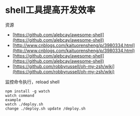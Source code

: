 # shell工具提高开发效率

资源

* [https://github.com/alebcay/awesome-shell](https://github.com/alebcay/awesome-shell)
* [http://www.cnblogs.com/kaituorensheng/p/3980334.html](http://www.cnblogs.com/kaituorensheng/p/3980334.html)
* [https://github.com/alebcay/awesome-shell](https://github.com/alebcay/awesome-shell)
* [https://github.com/robbyrussell/oh-my-zsh/wiki](https://github.com/robbyrussell/oh-my-zsh/wiki)

监控命令执行，reload shell

```
npm install -g watch
watch command 
example 
watch ./deploy.sh
change ./deploy.sh update /deploy.sh

```



